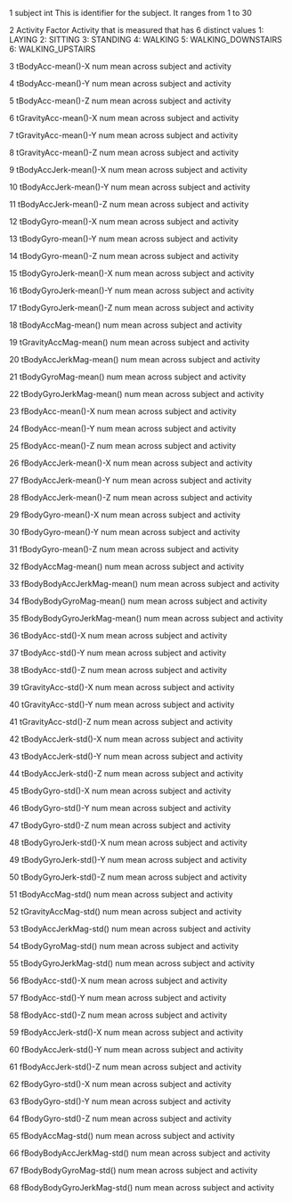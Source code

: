 1 	subject		int	This is identifier for the subject. It ranges from 1 to 30 

2 	Activity	Factor	Activity that is measured that has 6 distinct values
     1: LAYING
     2: SITTING
     3: STANDING
     4: WALKING
     5: WALKING_DOWNSTAIRS
     6: WALKING_UPSTAIRS

3 	tBodyAcc-mean()-X	num	mean across subject and activity

4 	tBodyAcc-mean()-Y	num	mean across subject and activity

5 	tBodyAcc-mean()-Z	num	mean across subject and activity

6 	tGravityAcc-mean()-X	num	mean across subject and activity

7 	tGravityAcc-mean()-Y	num	mean across subject and activity

8 	tGravityAcc-mean()-Z	num	mean across subject and activity

9 	tBodyAccJerk-mean()-X	num	mean across subject and activity

10	 tBodyAccJerk-mean()-Y	num	mean across subject and activity

11	 tBodyAccJerk-mean()-Z	num	mean across subject and activity

12	 tBodyGyro-mean()-X	num	mean across subject and activity

13 	tBodyGyro-mean()-Y	num	mean across subject and activity

14 	tBodyGyro-mean()-Z	num	mean across subject and activity

15 	tBodyGyroJerk-mean()-X	num	mean across subject and activity

16 	tBodyGyroJerk-mean()-Y	num	mean across subject and activity

17 	tBodyGyroJerk-mean()-Z	num	mean across subject and activity

18 	tBodyAccMag-mean()	num	mean across subject and activity

19 	tGravityAccMag-mean()	num	mean across subject and activity

20 	tBodyAccJerkMag-mean()	num	mean across subject and activity

21 	tBodyGyroMag-mean()	num	mean across subject and activity

22 	tBodyGyroJerkMag-mean()	num	mean across subject and activity

23 	fBodyAcc-mean()-X	num	mean across subject and activity

24 	fBodyAcc-mean()-Y	num	mean across subject and activity

25 	fBodyAcc-mean()-Z	num	mean across subject and activity

26 	fBodyAccJerk-mean()-X	num	mean across subject and activity

27 	fBodyAccJerk-mean()-Y	 num	mean across subject and activity

28 	fBodyAccJerk-mean()-Z	num	mean across subject and activity

29 	fBodyGyro-mean()-X	num	mean across subject and activity

30 	fBodyGyro-mean()-Y	num	mean across subject and activity

31 	fBodyGyro-mean()-Z	num	mean across subject and activity

32 	fBodyAccMag-mean()	num	mean across subject and activity

33 	fBodyBodyAccJerkMag-mean() 	num	mean across subject and activity

34 	fBodyBodyGyroMag-mean()	num	mean across subject and activity

35 	fBodyBodyGyroJerkMag-mean()	num	mean across subject and activity

36 	tBodyAcc-std()-X	num	mean across subject and activity

37 	tBodyAcc-std()-Y	num	mean across subject and activity

38 	tBodyAcc-std()-Z	num	mean across subject and activity

39 	tGravityAcc-std()-X	num	mean across subject and activity

40 	tGravityAcc-std()-Y	num	mean across subject and activity

41 	tGravityAcc-std()-Z	num	mean across subject and activity

42 	tBodyAccJerk-std()-X	num	mean across subject and activity

43 	tBodyAccJerk-std()-Y	num	mean across subject and activity

44 	tBodyAccJerk-std()-Z		num	mean across subject and activity

45 	tBodyGyro-std()-X 	num	mean across subject and activity

46 	tBodyGyro-std()-Y 	num	mean across subject and activity

47 	tBodyGyro-std()-Z 	num	mean across subject and activity

48 	tBodyGyroJerk-std()-X	num	mean across subject and activity

49 	tBodyGyroJerk-std()-Y	num	mean across subject and activity

50 	tBodyGyroJerk-std()-Z	num	mean across subject and activity

51 	tBodyAccMag-std()	num	mean across subject and activity

52 	tGravityAccMag-std()	num	mean across subject and activity

53 	tBodyAccJerkMag-std()	num	mean across subject and activity

54 	tBodyGyroMag-std()	num	mean across subject and activity

55 	tBodyGyroJerkMag-std()	num	mean across subject and activity

56 	fBodyAcc-std()-X	num	mean across subject and activity

57 	fBodyAcc-std()-Y	num	mean across subject and activity

58 	fBodyAcc-std()-Z	num	mean across subject and activity

59 	fBodyAccJerk-std()-X	num	mean across subject and activity

60 	fBodyAccJerk-std()-Y	num	mean across subject and activity

61 	fBodyAccJerk-std()-Z	num	mean across subject and activity

62 	fBodyGyro-std()-X	num	mean across subject and activity

63 	fBodyGyro-std()-Y	num	mean across subject and activity

64 	fBodyGyro-std()-Z	num	mean across subject and activity

65 	fBodyAccMag-std()	num	mean across subject and activity

66 	fBodyBodyAccJerkMag-std()	num	mean across subject and activity

67 	fBodyBodyGyroMag-std()	num	mean across subject and activity

68 	fBodyBodyGyroJerkMag-std()	num 	mean across subject and activity

